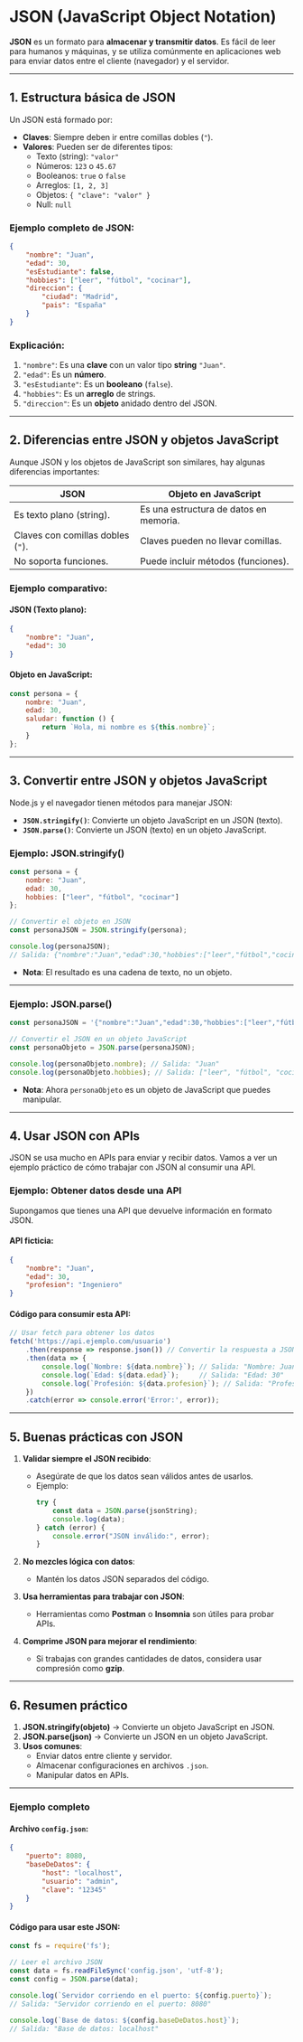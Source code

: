 
# **JSON (JavaScript Object Notation)**

**JSON** es un formato para **almacenar y transmitir datos**. Es fácil de leer para humanos y máquinas, y se utiliza comúnmente en aplicaciones web para enviar datos entre el cliente (navegador) y el servidor.

---

## **1. Estructura básica de JSON**

Un JSON está formado por:
- **Claves**: Siempre deben ir entre comillas dobles (`"`).  
- **Valores**: Pueden ser de diferentes tipos:
  - Texto (string): `"valor"`
  - Números: `123` o `45.67`
  - Booleanos: `true` o `false`
  - Arreglos: `[1, 2, 3]`
  - Objetos: `{ "clave": "valor" }`
  - Null: `null`

### **Ejemplo completo de JSON**:
```json
{
    "nombre": "Juan",
    "edad": 30,
    "esEstudiante": false,
    "hobbies": ["leer", "fútbol", "cocinar"],
    "direccion": {
        "ciudad": "Madrid",
        "pais": "España"
    }
}
```

### Explicación:
1. `"nombre"`: Es una **clave** con un valor tipo **string** `"Juan"`.
2. `"edad"`: Es un **número**.
3. `"esEstudiante"`: Es un **booleano** (`false`).
4. `"hobbies"`: Es un **arreglo** de strings.
5. `"direccion"`: Es un **objeto** anidado dentro del JSON.

---

## **2. Diferencias entre JSON y objetos JavaScript**

Aunque JSON y los objetos de JavaScript son similares, hay algunas diferencias importantes:

| **JSON**                        | **Objeto en JavaScript**             |
|----------------------------------|--------------------------------------|
| Es texto plano (string).         | Es una estructura de datos en memoria. |
| Claves con comillas dobles (`"`). | Claves pueden no llevar comillas.   |
| No soporta funciones.            | Puede incluir métodos (funciones).  |

### Ejemplo comparativo:

#### **JSON** (Texto plano):
```json
{
    "nombre": "Juan",
    "edad": 30
}
```

#### **Objeto en JavaScript**:
```javascript
const persona = {
    nombre: "Juan",
    edad: 30,
    saludar: function () {
        return `Hola, mi nombre es ${this.nombre}`;
    }
};
```

---

## **3. Convertir entre JSON y objetos JavaScript**

Node.js y el navegador tienen métodos para manejar JSON:  
- **`JSON.stringify()`**: Convierte un objeto JavaScript en un JSON (texto).  
- **`JSON.parse()`**: Convierte un JSON (texto) en un objeto JavaScript.

### **Ejemplo: JSON.stringify()**
```javascript
const persona = {
    nombre: "Juan",
    edad: 30,
    hobbies: ["leer", "fútbol", "cocinar"]
};

// Convertir el objeto en JSON
const personaJSON = JSON.stringify(persona);

console.log(personaJSON);
// Salida: {"nombre":"Juan","edad":30,"hobbies":["leer","fútbol","cocinar"]}
```

- **Nota**: El resultado es una cadena de texto, no un objeto.

---

### **Ejemplo: JSON.parse()**
```javascript
const personaJSON = '{"nombre":"Juan","edad":30,"hobbies":["leer","fútbol","cocinar"]}';

// Convertir el JSON en un objeto JavaScript
const personaObjeto = JSON.parse(personaJSON);

console.log(personaObjeto.nombre); // Salida: "Juan"
console.log(personaObjeto.hobbies); // Salida: ["leer", "fútbol", "cocinar"]
```

- **Nota**: Ahora `personaObjeto` es un objeto de JavaScript que puedes manipular.

---

## **4. Usar JSON con APIs**

JSON se usa mucho en APIs para enviar y recibir datos. Vamos a ver un ejemplo práctico de cómo trabajar con JSON al consumir una API.

### **Ejemplo: Obtener datos desde una API**
Supongamos que tienes una API que devuelve información en formato JSON.

#### API ficticia:
```json
{
    "nombre": "Juan",
    "edad": 30,
    "profesion": "Ingeniero"
}
```

#### Código para consumir esta API:
```javascript
// Usar fetch para obtener los datos
fetch('https://api.ejemplo.com/usuario')
    .then(response => response.json()) // Convertir la respuesta a JSON
    .then(data => {
        console.log(`Nombre: ${data.nombre}`); // Salida: "Nombre: Juan"
        console.log(`Edad: ${data.edad}`);     // Salida: "Edad: 30"
        console.log(`Profesión: ${data.profesion}`); // Salida: "Profesión: Ingeniero"
    })
    .catch(error => console.error('Error:', error));
```

---

## **5. Buenas prácticas con JSON**

1. **Validar siempre el JSON recibido**:
   - Asegúrate de que los datos sean válidos antes de usarlos.
   - Ejemplo:
     ```javascript
     try {
         const data = JSON.parse(jsonString);
         console.log(data);
     } catch (error) {
         console.error("JSON inválido:", error);
     }
     ```

2. **No mezcles lógica con datos**:
   - Mantén los datos JSON separados del código.

3. **Usa herramientas para trabajar con JSON**:
   - Herramientas como **Postman** o **Insomnia** son útiles para probar APIs.

4. **Comprime JSON para mejorar el rendimiento**:
   - Si trabajas con grandes cantidades de datos, considera usar compresión como **gzip**.

---

## **6. Resumen práctico**

1. **JSON.stringify(objeto)** → Convierte un objeto JavaScript en JSON.  
2. **JSON.parse(json)** → Convierte un JSON en un objeto JavaScript.  
3. **Usos comunes**:
   - Enviar datos entre cliente y servidor.
   - Almacenar configuraciones en archivos `.json`.
   - Manipular datos en APIs.

---

### **Ejemplo completo**

#### Archivo `config.json`:
```json
{
    "puerto": 8080,
    "baseDeDatos": {
        "host": "localhost",
        "usuario": "admin",
        "clave": "12345"
    }
}
```

#### Código para usar este JSON:
```javascript
const fs = require('fs');

// Leer el archivo JSON
const data = fs.readFileSync('config.json', 'utf-8');
const config = JSON.parse(data);

console.log(`Servidor corriendo en el puerto: ${config.puerto}`);
// Salida: "Servidor corriendo en el puerto: 8080"

console.log(`Base de datos: ${config.baseDeDatos.host}`);
// Salida: "Base de datos: localhost"
```